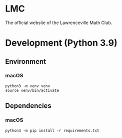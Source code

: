 # LMC

The official website of the Lawrenceville Math Club.

# Development (Python 3.9)

## Environment

### macOS

```
python3 -m venv venv
source venv/bin/activate
```

## Dependencies

### macOS

```
python3 -m pip install -r requirements.txt
```
